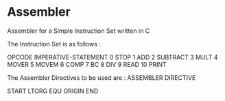 # Assembler
Assembler for a Simple Instruction Set written in C

The Instruction Set is as follows :

OPCODE     IMPERATIVE-STATEMENT
0          STOP
1          ADD
2          SUBTRACT
3          MULT
4          MOVER
5          MOVEM
6          COMP
7          BC
8          DIV
9          READ
10         PRINT


The Assembler Directives to be used are :
ASSEMBLER DIRECTIVE

START
LTORG
EQU
ORIGIN
END
